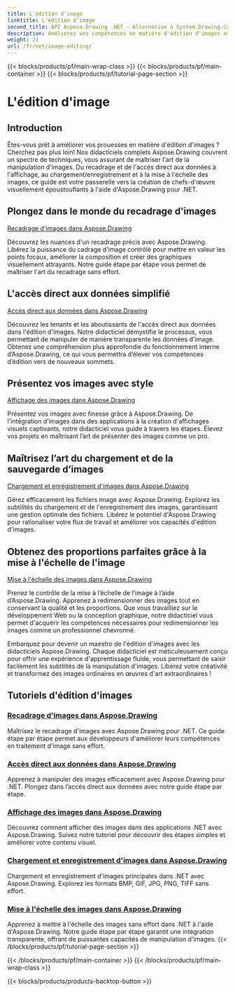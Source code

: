 ```yaml
---
title: L'édition d'image
linktitle: L'édition d'image
second_title: API Aspose.Drawing .NET - Alternative à System.Drawing.Common
description: Améliorez vos compétences en matière d'édition d'images avec les didacticiels Aspose.Drawing ! Apprenez les techniques de recadrage, d’accès direct aux données, d’affichage et de mise à l’échelle pour des résultats époustouflants.
weight: 21
url: /fr/net/image-editing/
---
```


{{< blocks/products/pf/main-wrap-class >}}
{{< blocks/products/pf/main-container >}}
{{< blocks/products/pf/tutorial-page-section >}}

# L'édition d'image


## Introduction

Êtes-vous prêt à améliorer vos prouesses en matière d'édition d'images ? Cherchez pas plus loin! Nos didacticiels complets Aspose.Drawing couvrent un spectre de techniques, vous assurant de maîtriser l'art de la manipulation d'images. Du recadrage et de l'accès direct aux données à l'affichage, au chargement/enregistrement et à la mise à l'échelle des images, ce guide est votre passerelle vers la création de chefs-d'œuvre visuellement époustouflants à l'aide d'Aspose.Drawing pour .NET.

## Plongez dans le monde du recadrage d'images

[Recadrage d'images dans Aspose.Drawing](./cropping/)

Découvrez les nuances d'un recadrage précis avec Aspose.Drawing. Libérez la puissance du cadrage d’image contrôlé pour mettre en valeur les points focaux, améliorer la composition et créer des graphiques visuellement attrayants. Notre guide étape par étape vous permet de maîtriser l'art du recadrage sans effort.

## L'accès direct aux données simplifié

[Accès direct aux données dans Aspose.Drawing](./direct-data-access/)

Découvrez les tenants et les aboutissants de l'accès direct aux données dans l'édition d'images. Notre didacticiel démystifie le processus, vous permettant de manipuler de manière transparente les données d'image. Obtenez une compréhension plus approfondie du fonctionnement interne d’Aspose.Drawing, ce qui vous permettra d’élever vos compétences d’édition vers de nouveaux sommets.

## Présentez vos images avec style

[Affichage des images dans Aspose.Drawing](./display/)

Présentez vos images avec finesse grâce à Aspose.Drawing. De l'intégration d'images dans des applications à la création d'affichages visuels captivants, notre didacticiel vous guide à travers les étapes. Élevez vos projets en maîtrisant l’art de présenter des images comme un pro.

## Maîtrisez l’art du chargement et de la sauvegarde d’images

[Chargement et enregistrement d'images dans Aspose.Drawing](./load-save/)

Gérez efficacement les fichiers image avec Aspose.Drawing. Explorez les subtilités du chargement et de l'enregistrement des images, garantissant une gestion optimale des fichiers. Libérez le potentiel d'Aspose.Drawing pour rationaliser votre flux de travail et améliorer vos capacités d'édition d'images.

## Obtenez des proportions parfaites grâce à la mise à l'échelle de l'image

[Mise à l'échelle des images dans Aspose.Drawing](./scale/)

Prenez le contrôle de la mise à l’échelle de l’image à l’aide d’Aspose.Drawing. Apprenez à redimensionner des images tout en conservant la qualité et les proportions. Que vous travailliez sur le développement Web ou la conception graphique, notre didacticiel vous permet d'acquérir les compétences nécessaires pour redimensionner les images comme un professionnel chevronné.

Embarquez pour devenir un maestro de l'édition d'images avec les didacticiels Aspose.Drawing. Chaque didacticiel est méticuleusement conçu pour offrir une expérience d'apprentissage fluide, vous permettant de saisir facilement les subtilités de la manipulation d'images. Libérez votre créativité et transformez des images ordinaires en œuvres d'art extraordinaires !
## Tutoriels d'édition d'images
### [Recadrage d'images dans Aspose.Drawing](./cropping/)
Maîtrisez le recadrage d'images avec Aspose.Drawing pour .NET. Ce guide étape par étape permet aux développeurs d'améliorer leurs compétences en traitement d'image sans effort.
### [Accès direct aux données dans Aspose.Drawing](./direct-data-access/)
Apprenez à manipuler des images efficacement avec Aspose.Drawing pour .NET. Plongez dans l’accès direct aux données avec notre guide étape par étape.
### [Affichage des images dans Aspose.Drawing](./display/)
Découvrez comment afficher des images dans des applications .NET avec Aspose.Drawing. Suivez notre tutoriel pour découvrir des étapes simples et améliorer votre contenu visuel.
### [Chargement et enregistrement d'images dans Aspose.Drawing](./load-save/)
Chargement et enregistrement d'images principales dans .NET avec Aspose.Drawing. Explorez les formats BMP, GIF, JPG, PNG, TIFF sans effort.
### [Mise à l'échelle des images dans Aspose.Drawing](./scale/)
Apprenez à mettre à l'échelle des images sans effort dans .NET à l'aide d'Aspose.Drawing. Notre guide étape par étape garantit une intégration transparente, offrant de puissantes capacités de manipulation d'images.
{{< /blocks/products/pf/tutorial-page-section >}}

{{< /blocks/products/pf/main-container >}}
{{< /blocks/products/pf/main-wrap-class >}}

{{< blocks/products/products-backtop-button >}}

